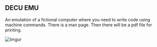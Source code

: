## DECU EMU

An emulation of a fictional computer where you need to write code using machine commands. There is a man page. Then there will be a pdf file for printing.

![Imgur](https://i.imgur.com/VGlfFbm.png)
